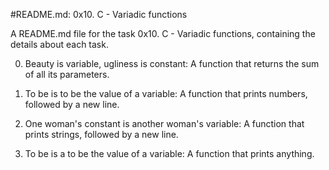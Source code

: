 #README.md: 0x10. C - Variadic functions

A README.md file for the task 0x10. C - Variadic functions, containing the details about each task.

0. Beauty is variable, ugliness is constant: A function that returns the sum of all its parameters.

1. To be is to be the value of a variable: A function that prints numbers, followed by a new line.

2. One woman's constant is another woman's variable: A function that prints strings, followed by a new line.

3. To be is a to be the value of a variable: A function that prints anything.

